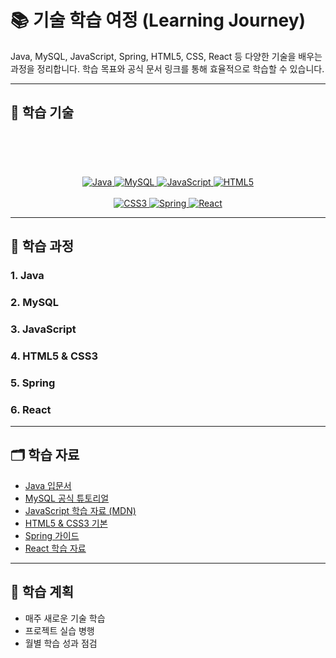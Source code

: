 # 📚 기술 학습 여정 (Learning Journey)

Java, MySQL, JavaScript, Spring, HTML5, CSS, React 등 다양한 기술을 배우는 과정을 정리합니다. 학습 목표와 공식 문서 링크를 통해 효율적으로 학습할 수 있습니다.

---

## 🌟 학습 기술


<br><br><br>
<div align="center" style="margin-top: 20px;">
  <div>
    <a href="https://docs.oracle.com/en/java/" target="_blank">
      <img src="https://img.shields.io/badge/Java-ED8B00?style=for-the-badge&logo=java&logoColor=white" alt="Java">
    </a>
    <a href="https://dev.mysql.com/doc/" target="_blank">
      <img src="https://img.shields.io/badge/MySQL-4479A1?style=for-the-badge&logo=mysql&logoColor=white" alt="MySQL">
    </a>
    <a href="https://developer.mozilla.org/ko/docs/Web/JavaScript" target="_blank">
      <img src="https://img.shields.io/badge/JavaScript-F7DF1E?style=for-the-badge&logo=javascript&logoColor=black" alt="JavaScript">
    </a>
    <a href="https://developer.mozilla.org/ko/docs/Web/HTML" target="_blank">
      <img src="https://img.shields.io/badge/HTML5-E34F26?style=for-the-badge&logo=html5&logoColor=white" alt="HTML5">
    </a>
  </div>
  <br>
  <div>
    <a href="https://developer.mozilla.org/ko/docs/Web/CSS" target="_blank">
      <img src="https://img.shields.io/badge/CSS3-1572B6?style=for-the-badge&logo=css3&logoColor=white" alt="CSS3">
    </a>
    <a href="https://spring.io/docs" target="_blank">
      <img src="https://img.shields.io/badge/Spring-6DB33F?style=for-the-badge&logo=spring&logoColor=white" alt="Spring">
    </a>
    <a href="https://reactjs.org/docs/" target="_blank">
      <img src="https://img.shields.io/badge/React-61DAFB?style=for-the-badge&logo=react&logoColor=black" alt="React">
    </a>
  </div>
</div>

---

## 📖 학습 과정

### 1. Java
### 2. MySQL
### 3. JavaScript
### 4. HTML5 & CSS3
### 5. Spring
### 6. React
---

## 🗂 학습 자료
- [Java 입문서](https://docs.oracle.com/en/java/)
- [MySQL 공식 튜토리얼](https://dev.mysql.com/doc/)
- [JavaScript 학습 자료 (MDN)](https://developer.mozilla.org/ko/docs/Web/JavaScript)
- [HTML5 & CSS3 기본](https://developer.mozilla.org/ko/docs/Web/HTML)
- [Spring 가이드](https://spring.io/guides)
- [React 학습 자료](https://reactjs.org/docs/)

---

## 🎯 학습 계획

- 매주 새로운 기술 학습
- 프로젝트 실습 병행
- 월별 학습 성과 점검

